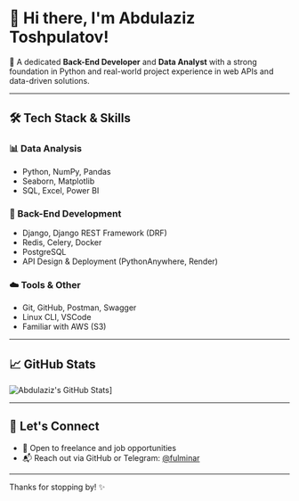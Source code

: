 # 👋 Hi there, I'm Abdulaziz Toshpulatov!

🎯 A dedicated **Back-End Developer** and **Data Analyst** with a strong foundation in Python and real-world project experience in web APIs and data-driven solutions.

---

## 🛠️ Tech Stack & Skills

### 📊 Data Analysis
- Python, NumPy, Pandas
- Seaborn, Matplotlib
- SQL, Excel, Power BI

### 🧩 Back-End Development
- Django, Django REST Framework (DRF)
- Redis, Celery, Docker
- PostgreSQL
- API Design & Deployment (PythonAnywhere, Render)

### ☁️ Tools & Other
- Git, GitHub, Postman, Swagger
- Linux CLI, VSCode
- Familiar with AWS (S3)

---

## 📈 GitHub Stats

![Abdulaziz's GitHub Stats](https://github-profile-trophy.vercel.app/?username=at-uzb&theme=dracula&margin-w=15)]

---

## 🤝 Let's Connect

- 💼 Open to freelance and job opportunities
- 📬 Reach out via GitHub or Telegram: [@fulminar](https://t.me/at_uzb)

---

Thanks for stopping by! ✨  
